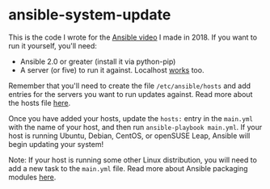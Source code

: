 # ansible-system-update
This is the code I wrote for the [Ansible video](https://youtu.be/2ILbndq7HfE) I made in 2018. If you want to run it yourself, you'll need:

* Ansible 2.0 or greater (install it via python-pip)
* A server (or five) to run it against. Localhost [works](https://docs.ansible.com/ansible/2.4/ansible-playbook.html) too.

Remember that you'll need to create the file `/etc/ansible/hosts` and add entries for the servers you want to run updates against. Read more about the hosts file [here](https://docs.ansible.com/ansible/latest/user_guide/intro_inventory.html).

Once you have added your hosts, update the `hosts:` entry in the `main.yml` with the name of your host, and then run `ansible-playbook main.yml`. If your host is running Ubuntu, Debian, CentOS, or openSUSE Leap, Ansible will begin updating your system!

Note: If your host is running some other Linux distribution, you will need to add a new task to the `main.yml` file. Read more about Ansible packaging modules [here]().
